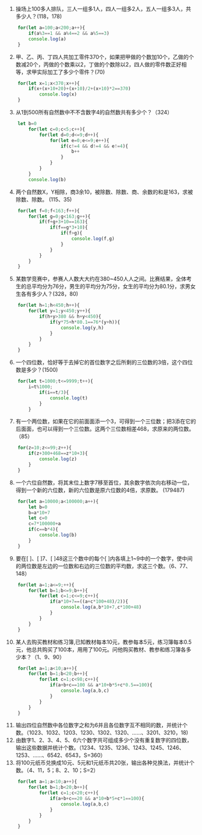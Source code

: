 1.  操场上100多人排队，三⼈一组多1人，四⼈一组多2人，五⼈一组多3⼈，共多少人？(118，178)
```js
    for(let a=100;a<200;a++){
        if(a%3==1 && a%4==2 && a%5==3)
        console.log(a)
    }
```
2.  甲、乙、丙、丁四⼈共加⼯零件370个，如果把甲做的个数加10个，⼄做的个数减20个，丙做的个数乘以2，丁做的个数除以2，四人做的零件数正好相等，求甲实际加⼯了多少个零件？(70)
```js
    for(let x=1;x<370;x++){
        if(x+(x+10+20)+(x+10)/2+(x+10)*2==370)
            console.log(x)
    }
```
3.  从1到500所有自然数中不不含数字4的自然数共有多少个？（324）
```js
    let b=0
        for(let c=0;c<5;c++){
            for(let d=0;d<=9;d++){
                for(let e=0;e<=9;e++){
                    if(c!=4 && d!=4 && e!=4){
                        b++
                    }
                }   
            }
        }
        console.log(b)
```    
4.  两个自然数X，Y相除，商3余10，被除数、除数、商、余数的和是163，求被除数、除数。 (115、35)
```js
    for(let f=0;f<163;f++){
        for(let g=0;g<163;g++){
            if(f+g+3+10==163){
                if(f==g*3+10){
                    if(f>g){
                        console.log(f,g)  
                    }
                }
            }
        }
    }
```
5.  某数学竞赛中，参赛⼈人数⼤大约在380~450⼈人之间。比赛结果，全体考生的总平均分为76分，男⽣的平均分为75分，女⽣的平均分为80.1分，求男⼥生各有多少人？(328，80)
```js
    for(let h=1;h<450;h++){
        for(let y=1;y<450;y++){
            if(h+y>380 && h+y<450){
                if(y*75+h*80.1==76*(y+h)){
                    console.log(y,h)
                }
            }
        }
    }
```
6.  一个四位数，恰好等于去掉它的首位数字之后所剩的三位数的3倍，这个四位数是多少？(1500)
```js    
    for(let t=1000;t<=9999;t++){
        i=t%1000;
            if(i==t/3){
                console.log(t)
            }
        }
```        
7.  有一个两位数，如果在它的前⾯面添一个3，可得到一个三位数；把3添在它的后⾯面，也可以得到一个三位数。这两个三位数相差468，求原来的两位数。（85）
```js    
    for(z=10;z<=99;z++){
        if(z+300+468==z*10+3){
            console.log(z)
        }
    }
```    
8.  一个六位自然数，将其末位上数字7移⾄首位，其余数字依次向右移动一位，得到一个新的六位数，新的六位数是原六位数的4倍，求原数。 (179487)
```js    
    for(let a=10000;a<100000;a++){
        let b=0
        b=a*10+7
        let c=0
        c=7*100000+a
        if(c==b*4){
            console.log(b)
        }
    }
```    
9.  要在[ ]、[ ]7、[ ]48这三个数中的每个[ ]内各填上1~9中的一个数字，使中间的两位数是左边的一位数和右边的三位数的平均数，求这三个数。（6、77、148）
```js    
    for(let a=1;a<=9;++){
        for(let b=1;b<=9;b++){
            for(let c=1;c<=9;c++){
                if(a*10+7==((a+c*100+48)/2)){
                    console.log(a,b*10+7,c*100+48)
                }
            }
        }
    }
```    
10. 某⼈去购买教材和练习簿,已知教材每本10元，教参每本5元，练习簿每本0.5元，他总共购买了100本，⽤用了100元。问他购买教材、教参和练习簿各多少本？（1、9、90）
```js    
    for(let a=1;a<10;a++){
        for(let b=1;b<20;b++){
            for(let c=1;c<98;c++){
                if(a+b+c==100 && a*10+b*5+c*0.5==100){
                    console.log(a,b,c)   
                }
            }
        }
    }
```    
11. 输出四位自然数中各位数字之和为6并且各位数字互不相同的数，并统计个数。（1023、1032、1203、1230、1302、1320、……、3201、3210，18)
12. 由数字1、2、3、4、5、6六个数字共可组成多少个没有重复数字的四位数，输出这些数据并统计个数。（1234、1235、1236、1243、1245、1246、1253、……、6542、6543，S=360）
13. 将100元纸币兑换成10元、5元和1元纸币共20张，输出各种兑换法，并统计个数。（4、11，5；8、2、10；S=2）
```js    
    for(let a=1;a<10;a++){
        for(let b=1;b<20;b++){
            for(let c=1;c<20;c++){
                if(a+b+c==20 && a*10+b*5+c*1==100){
                    console.log(a,b,c)
                }
            }
        }
    }
```    
